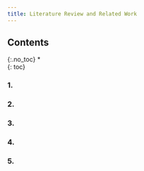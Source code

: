 ```yaml
---
title: Literature Review and Related Work
---
```


## Contents
{:.no_toc}
*  
{: toc}



### 1.

### 2. 

### 3. 

### 4. 

### 5. 
